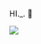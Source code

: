 HI._. 👋



<a href="①버튼을 눌렀을 때 이동할 링크" target="_https://github.com/migrell">
<img src="https://img.shields.io/badge/②뱃지레이블-③배경색?style=④뱃지모양&logo=⑤로고&logoColor=로고색상"/></a>














